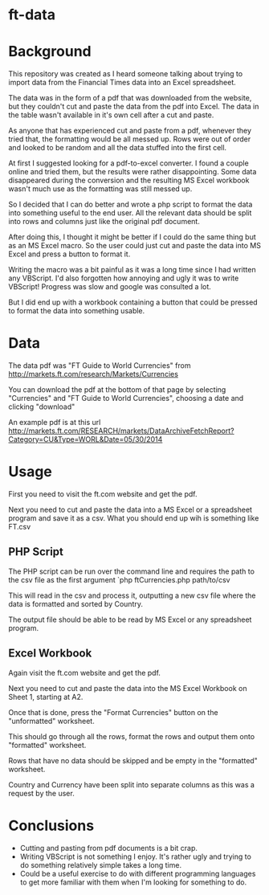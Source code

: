 ft-data
=======

# Background #
This repository was created as I heard someone talking about trying to import data from the Financial Times data into an Excel spreadsheet.

The data was in the form of a pdf that was downloaded from the website, but they couldn't cut and paste the data from the pdf into Excel. The data in the table wasn't available in it's own cell after a cut and paste.

As anyone that has experienced cut and paste from a pdf, whenever they tried that, the formatting would be all messed up. Rows were out of order and looked to be random and all the data stuffed into the first cell.

At first I suggested looking for a pdf-to-excel converter. I found a couple online and tried them, but the results were rather disappointing. Some data disappeared during the conversion and the resulting MS Excel workbook wasn't much use as the formatting was still messed up.

So I decided that I can do better and wrote a php script to format the data into something useful to the end user. All the relevant data should be split into rows and columns just like the original pdf document.

After doing this, I thought it might be better if I could do the same thing but as an MS Excel macro. So the user could just cut and paste the data into MS Excel and press a button to format it.

Writing the macro was a bit painful as it was a long time since I had written any VBScript. I'd also forgotten how annoying and ugly it was to write VBScript! Progress was slow and google was consulted a lot.

But I did end up with a workbook containing a button that could be pressed to format the data into something usable.

# Data #

The data pdf was "FT Guide to World Currencies" from http://markets.ft.com/research/Markets/Currencies

You can download the pdf at the bottom of that page by selecting "Currencies" and "FT Guide to World Currencies", choosing a date and clicking "download"

An example pdf is at this url http://markets.ft.com/RESEARCH/markets/DataArchiveFetchReport?Category=CU&Type=WORL&Date=05/30/2014


# Usage #
First you need to visit the ft.com website and get the pdf.

Next you need to cut and paste the data into a MS Excel or a spreadsheet program and save it as a csv. What you should end up wih is something like FT.csv

## PHP Script ##
The PHP script can be run over the command line and requires the path to the csv file as the first argument
`php ftCurrencies.php path/to/csv

This will read in the csv and process it, outputting a new csv file where the data is formatted and sorted by Country.

The output file should be able to be read by MS Excel or any spreadsheet program.

## Excel Workbook ##
Again visit the ft.com website and get the pdf.

Next you need to cut and paste the data into the MS Excel Workbook on Sheet 1, starting at A2.

Once that is done, press the "Format Currencies" button on the "unformatted" worksheet.

This should go through all the rows, format the rows and output them onto "formatted" worksheet.

Rows that have no data should be skipped and be empty in the "formatted" worksheet.

Country and Currency have been split into separate columns as this was a request by the user.


# Conclusions #

* Cutting and pasting from pdf documents is a bit crap.
* Writing VBScript is not something I enjoy. It's rather ugly and trying to do something relatively simple takes a long time.
* Could be a useful exercise to do with different programming languages to get more familiar with them when I'm looking for something to do.
